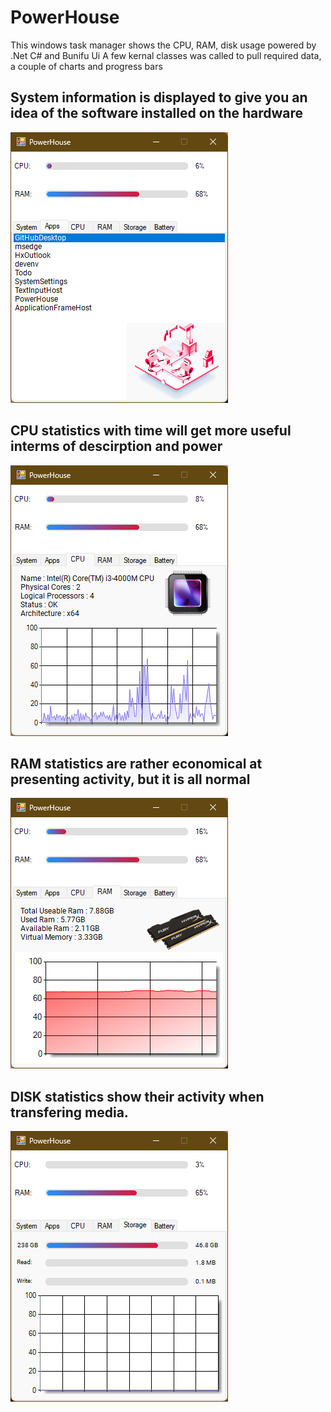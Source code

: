 # PowerHouse
This windows task manager shows the CPU, RAM, disk usage powered by .Net C# and Bunifu Ui
A few kernal classes was called to pull required data, a couple of charts and progress bars

## System information is displayed to give you an idea of the software installed on the hardware
![Alt text of the image](https://github.com/V014/PowerHouse/blob/main/screenshots/powerhouse-main.png)

## CPU statistics with time will get more useful interms of descirption and power
![Alt text of the image](https://github.com/V014/PowerHouse/blob/main/screenshots/powerhouse-cpu.png)

## RAM statistics are rather economical at presenting activity, but it is all normal
![Alt text of the image](https://github.com/V014/PowerHouse/blob/main/screenshots/powerhouse-ram.png)

## DISK statistics show their activity when transfering media.
![Alt text of the image](https://github.com/V014/PowerHouse/blob/main/screenshots/powerhouse-storage.png)
